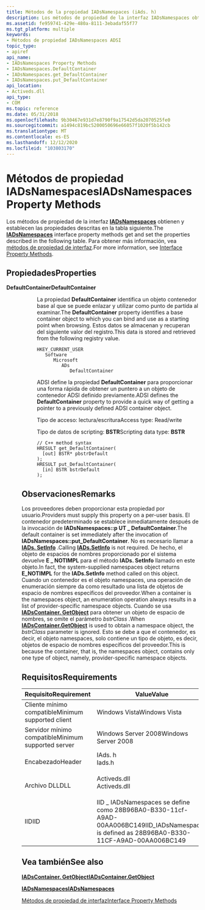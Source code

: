 ```yaml
---
title: Métodos de la propiedad IADsNamespaces (iAds. h)
description: Los métodos de propiedad de la interfaz IADsNamespaces obtienen y establecen las propiedades descritas en la tabla siguiente. Para obtener más información, vea métodos de propiedad de interfaz.
ms.assetid: fe959741-429e-480a-8111-3ebadaf55f77
ms.tgt_platform: multiple
keywords:
- Métodos de propiedad IADsNamespaces ADSI
topic_type:
- apiref
api_name:
- IADsNamespaces Property Methods
- IADsNamespaces.DefaultContainer
- IADsNamespaces.get_DefaultContainer
- IADsNamespaces.put_DefaultContainer
api_location:
- Activeds.dll
api_type:
- COM
ms.topic: reference
ms.date: 05/31/2018
ms.openlocfilehash: 9b30467e931d7e8790f9a17542d5da2070525fe0
ms.sourcegitcommit: a1494c819bc5200050696e66057f1020f5b142cb
ms.translationtype: MT
ms.contentlocale: es-ES
ms.lasthandoff: 12/12/2020
ms.locfileid: "103803170"
---
```

# <a name="iadsnamespaces-property-methods"></a><span data-ttu-id="c9a85-105">Métodos de propiedad IADsNamespaces</span><span class="sxs-lookup"><span data-stu-id="c9a85-105">IADsNamespaces Property Methods</span></span>

<span data-ttu-id="c9a85-106">Los métodos de propiedad de la interfaz [**IADsNamespaces**](/windows/desktop/api/Iads/nn-iads-iadsnamespaces) obtienen y establecen las propiedades descritas en la tabla siguiente.</span><span class="sxs-lookup"><span data-stu-id="c9a85-106">The [**IADsNamespaces**](/windows/desktop/api/Iads/nn-iads-iadsnamespaces) interface property methods get and set the properties described in the following table.</span></span> <span data-ttu-id="c9a85-107">Para obtener más información, vea [métodos de propiedad de interfaz](interface-property-methods.md).</span><span class="sxs-lookup"><span data-stu-id="c9a85-107">For more information, see [Interface Property Methods](interface-property-methods.md).</span></span>

## <a name="properties"></a><span data-ttu-id="c9a85-108">Propiedades</span><span class="sxs-lookup"><span data-stu-id="c9a85-108">Properties</span></span>

<dl> <dt>

<span data-ttu-id="c9a85-109">**DefaultContainer**</span><span class="sxs-lookup"><span data-stu-id="c9a85-109">**DefaultContainer**</span></span>
<span data-ttu-id="c9a85-110"></dt> <dd> <dl></span><span class="sxs-lookup"><span data-stu-id="c9a85-110"></dt> <dd> <dl></span></span>

<span data-ttu-id="c9a85-111">La propiedad **DefaultContainer** identifica un objeto contenedor base al que se puede enlazar y utilizar como punto de partida al examinar.</span><span class="sxs-lookup"><span data-stu-id="c9a85-111">The **DefaultContainer** property identifies a base container object to which you can bind and use as a starting point when browsing.</span></span> <span data-ttu-id="c9a85-112">Estos datos se almacenan y recuperan del siguiente valor del registro.</span><span class="sxs-lookup"><span data-stu-id="c9a85-112">This data is stored and retrieved from the following registry value.</span></span>

```
HKEY_CURRENT_USER
   Software
      Microsoft
         ADs
            DefaultContainer
```

<span data-ttu-id="c9a85-113">ADSI define la propiedad **DefaultContainer** para proporcionar una forma rápida de obtener un puntero a un objeto de contenedor ADSI definido previamente.</span><span class="sxs-lookup"><span data-stu-id="c9a85-113">ADSI defines the **DefaultContainer** property to provide a quick way of getting a pointer to a previously defined ADSI container object.</span></span>

<dt>

<span data-ttu-id="c9a85-114">Tipo de acceso: lectura/escritura</span><span class="sxs-lookup"><span data-stu-id="c9a85-114">Access type: Read/write</span></span>
</dt> <dt>

<span data-ttu-id="c9a85-115">Tipo de datos de scripting: **BSTR**</span><span class="sxs-lookup"><span data-stu-id="c9a85-115">Scripting data type: **BSTR**</span></span>
</dt> <dt>



``` syntax
// C++ method syntax
HRESULT get_DefaultContainer(
  [out] BSTR* pbstrDefault
);
HRESULT put_DefaultContainer(
  [in] BSTR bstrDefault
);
```


</dt> </dl> </dd> </dl>

 

## <a name="remarks"></a><span data-ttu-id="c9a85-116">Observaciones</span><span class="sxs-lookup"><span data-stu-id="c9a85-116">Remarks</span></span>

<span data-ttu-id="c9a85-117">Los proveedores deben proporcionar esta propiedad por usuario.</span><span class="sxs-lookup"><span data-stu-id="c9a85-117">Providers must supply this property on a per-user basis.</span></span> <span data-ttu-id="c9a85-118">El contenedor predeterminado se establece inmediatamente después de la invocación de **IADsNamespaces::p UT \_ DefaultContainer**.</span><span class="sxs-lookup"><span data-stu-id="c9a85-118">The default container is set immediately after the invocation of **IADsNamespaces::put\_DefaultContainer**.</span></span> <span data-ttu-id="c9a85-119">No es necesario llamar a [**IADs. SetInfo**](/windows/desktop/api/Iads/nf-iads-iads-setinfo) .</span><span class="sxs-lookup"><span data-stu-id="c9a85-119">Calling [**IADs.SetInfo**](/windows/desktop/api/Iads/nf-iads-iads-setinfo) is not required.</span></span> <span data-ttu-id="c9a85-120">De hecho, el objeto de espacios de nombres proporcionado por el sistema devuelve **E \_ NOTIMPL** para el método **IADs. SetInfo** llamado en este objeto.</span><span class="sxs-lookup"><span data-stu-id="c9a85-120">In fact, the system-supplied namespaces object returns **E\_NOTIMPL** for the **IADs.SetInfo** method called on this object.</span></span> <span data-ttu-id="c9a85-121">Cuando un contenedor es el objeto namespaces, una operación de enumeración siempre da como resultado una lista de objetos de espacio de nombres específicos del proveedor.</span><span class="sxs-lookup"><span data-stu-id="c9a85-121">When a container is the namespaces object, an enumeration operation always results in a list of provider-specific namespace objects.</span></span> <span data-ttu-id="c9a85-122">Cuando se usa [**IADsContainer. GetObject**](/windows/desktop/api/Iads/nf-iads-iadscontainer-getobject) para obtener un objeto de espacio de nombres, se omite el parámetro *bstrClass* .</span><span class="sxs-lookup"><span data-stu-id="c9a85-122">When [**IADsContainer.GetObject**](/windows/desktop/api/Iads/nf-iads-iadscontainer-getobject) is used to obtain a namespace object, the *bstrClass* parameter is ignored.</span></span> <span data-ttu-id="c9a85-123">Esto se debe a que el contenedor, es decir, el objeto namespaces, solo contiene un tipo de objeto, es decir, objetos de espacio de nombres específicos del proveedor.</span><span class="sxs-lookup"><span data-stu-id="c9a85-123">This is because the container, that is, the namespaces object, contains only one type of object, namely, provider-specific namespace objects.</span></span>

## <a name="requirements"></a><span data-ttu-id="c9a85-124">Requisitos</span><span class="sxs-lookup"><span data-stu-id="c9a85-124">Requirements</span></span>



| <span data-ttu-id="c9a85-125">Requisito</span><span class="sxs-lookup"><span data-stu-id="c9a85-125">Requirement</span></span> | <span data-ttu-id="c9a85-126">Value</span><span class="sxs-lookup"><span data-stu-id="c9a85-126">Value</span></span> |
|-------------------------------------|-----------------------------------------------------------------------------------------|
| <span data-ttu-id="c9a85-127">Cliente mínimo compatible</span><span class="sxs-lookup"><span data-stu-id="c9a85-127">Minimum supported client</span></span><br/> | <span data-ttu-id="c9a85-128">Windows Vista</span><span class="sxs-lookup"><span data-stu-id="c9a85-128">Windows Vista</span></span><br/>                                                                |
| <span data-ttu-id="c9a85-129">Servidor mínimo compatible</span><span class="sxs-lookup"><span data-stu-id="c9a85-129">Minimum supported server</span></span><br/> | <span data-ttu-id="c9a85-130">Windows Server 2008</span><span class="sxs-lookup"><span data-stu-id="c9a85-130">Windows Server 2008</span></span><br/>                                                          |
| <span data-ttu-id="c9a85-131">Encabezado</span><span class="sxs-lookup"><span data-stu-id="c9a85-131">Header</span></span><br/>                   | <dl> <span data-ttu-id="c9a85-132"><dt>IAds. h</dt></span><span class="sxs-lookup"><span data-stu-id="c9a85-132"><dt>Iads.h</dt></span></span> </dl>       |
| <span data-ttu-id="c9a85-133">Archivo DLL</span><span class="sxs-lookup"><span data-stu-id="c9a85-133">DLL</span></span><br/>                      | <dl> <span data-ttu-id="c9a85-134"><dt>Activeds.dll</dt></span><span class="sxs-lookup"><span data-stu-id="c9a85-134"><dt>Activeds.dll</dt></span></span> </dl> |
| <span data-ttu-id="c9a85-135">IID</span><span class="sxs-lookup"><span data-stu-id="c9a85-135">IID</span></span><br/>                      | <span data-ttu-id="c9a85-136">IID \_ IADsNamespaces se define como 28B96BA0-B330-11cf-A9AD-00AA006BC149</span><span class="sxs-lookup"><span data-stu-id="c9a85-136">IID\_IADsNamespaces is defined as 28B96BA0-B330-11CF-A9AD-00AA006BC149</span></span><br/>       |



## <a name="see-also"></a><span data-ttu-id="c9a85-137">Vea también</span><span class="sxs-lookup"><span data-stu-id="c9a85-137">See also</span></span>

<dl> <dt>

[<span data-ttu-id="c9a85-138">**IADsContainer. GetObject**</span><span class="sxs-lookup"><span data-stu-id="c9a85-138">**IADsContainer.GetObject**</span></span>](/windows/desktop/api/Iads/nf-iads-iadscontainer-getobject)
</dt> <dt>

[<span data-ttu-id="c9a85-139">**IADsNamespaces**</span><span class="sxs-lookup"><span data-stu-id="c9a85-139">**IADsNamespaces**</span></span>](/windows/desktop/api/Iads/nn-iads-iadsnamespaces)
</dt> <dt>

[<span data-ttu-id="c9a85-140">Métodos de propiedad de interfaz</span><span class="sxs-lookup"><span data-stu-id="c9a85-140">Interface Property Methods</span></span>](interface-property-methods.md)
</dt> </dl>

 

 





